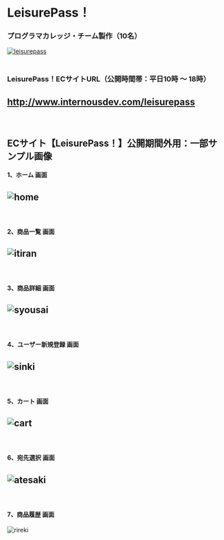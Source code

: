 # LeisurePass！  
### プログラマカレッジ・チーム製作（10名）  
 [![leisurepass](https://user-images.githubusercontent.com/39142850/43310726-5ec0b32a-91c3-11e8-8908-1052b404e82c.jpg)](http://www.internousdev.com/leisurepass)  
　  
### LeisurePass！ECサイトURL（公開時間帯：平日10時 ～ 18時）  
##  http://www.internousdev.com/leisurepass  
  
　  
## ECサイト【LeisurePass！】公開期間外用：一部サンプル画像   
#### 1、ホーム 画面  
![home](https://user-images.githubusercontent.com/39142850/43374813-99ecdc82-93ec-11e8-9f19-c9397bf943c0.jpg)  
-----------
　  
#### 2、商品一覧 画面  
![itiran](https://user-images.githubusercontent.com/39142850/43374822-a783c1b2-93ec-11e8-8fab-c27c679a4ad3.jpg)  
-----------
　  
#### 3、商品詳細 画面  
![syousai](https://user-images.githubusercontent.com/39142850/43374834-b1d0a414-93ec-11e8-80db-c0d69fadb520.jpg)
-----------
　  
#### 4、ユーザー新規登録 画面  
![sinki](https://user-images.githubusercontent.com/39142850/43498794-83d75092-9583-11e8-9512-6803ec3f7663.jpg)
-----------
　  
#### 5、カート 画面
![cart](https://user-images.githubusercontent.com/39142850/43374845-baf7e0e8-93ec-11e8-89e4-fee32cc822a8.jpg)
-----------
　  
#### 6、宛先選択 画面
![atesaki](https://user-images.githubusercontent.com/39142850/43374853-c11a6b44-93ec-11e8-84b4-2b4b24b2a098.jpg)
-----------
　  
#### 7、商品履歴 画面
![rireki](https://user-images.githubusercontent.com/39142850/43375068-d5ba6d6e-93ed-11e8-8d61-31f000f2ada2.jpg)

